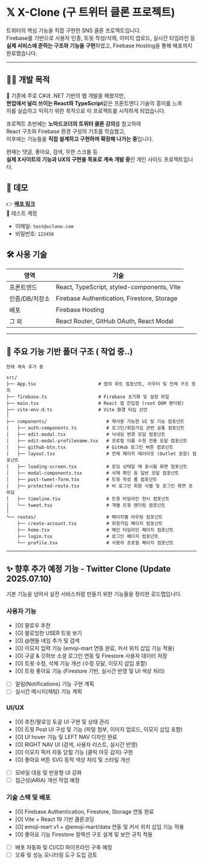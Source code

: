# 𝕏 X-Clone (구 트위터 클론 프로젝트)

트위터의 핵심 기능을 직접 구현한 SNS 클론 프로젝트입니다.  
Firebase를 기반으로 사용자 인증, 트윗 작성/삭제, 이미지 업로드, 실시간 타임라인 등  
**실제 서비스에 준하는 구조와 기능을 구현**하였고, Firebase Hosting을 통해 배포까지 완료했습니다.

---

## 🧑‍💻 개발 목적

📌 기존에 주로 C#과 .NET 기반의 웹 개발을 해왔지만,  
**현업에서 널리 쓰이는 React와 TypeScript**같은 프론트엔디 기술의 흥미를 느껴  
이를 실습하고 익히기 위한 목적으로 이 프로젝트를 시작하게 되었습니다.

프로젝트 초반에는 **노마드코더의 트위터 클론 강의**를 참고하여  
React 구조와 Firebase 환경 구성의 기초를 학습했고,  
이후에는 기능들을 **직접 설계하고 구현하며 확장해 나가는 중**입니다.

현재는 댓글, 좋아요, 검색, 무한 스크롤 등  
**실제 X사이트의 기능과 UX의 구현을 목표로 계속 개발 중**인 개인 사이드 프로젝트입니다.


## 🚀 데모

👉 **[배포 링크](https://x-clone-d17bb.web.app)**  
🧪 테스트 계정  
- 이메일: `test@xclone.com`  
- 비밀번호: `123456`

## 🛠️ 사용 기술

| 영역 | 기술 |
|------|------|
| 프론트엔드 | React, TypeScript, styled-components, Vite |
| 인증/DB/저장소 | Firebase Authentication, Firestore, Storage |
| 배포 | Firebase Hosting |
| 그 외 | React Router, GitHub OAuth, React Modal |

---

## 📁 주요 기능 기반 폴더 구조 ( 작업 중..)

```
현재 계속 추가 중

src/
├── App.tsx                       # 앱의 루트 컴포넌트, 라우터 및 전체 구조 정의
├── firebase.ts                   # Firebase 초기화 및 설정 파일
├── main.tsx                      # React 앱 진입점 (root DOM 렌더링)
├── vite-env.d.ts                 # Vite 환경 타입 선언
│
├── components/                      # 재사용 가능한 UI 및 기능 컴포넌트
│   ├── auth-components.ts           # 로그인/회원가입 관련 공통 컴포넌트
│   ├── edit.modal.tsx               # 닉네임 변경 모달 컴포넌트
│   ├── edit-modal-profilename.tsx   # 프로필 이름 수정 전용 모달 컴포넌트
│   ├── github-btn.tsx               # GitHub 로그인 버튼 컴포넌트
│   ├── layout.tsx                   # 전체 페이지 레이아웃 (Outlet 포함) 컴포넌트
│   ├── loading-screen.tsx           # 로딩 상태일 때 표시될 화면 컴포넌트
│   ├── modal-components.tsx         # 삭제 확인 등 일반 모달 컴포넌트
│   ├── post-tweet-form.tsx          # 트윗 작성 폼 컴포넌트
│   ├── protected-route.tsx          # 비 로그인 회원 식별 및 로그인 화면 포위딩
│   ├── timeline.tsx                 # 트윗 타임라인 현시 컴포넌트
│   └── tweet.tsx                    # 개별 트윗 렌더링 컴포넌트
│
└── routes/                          # 페이지별 라우팅 컴포넌트
    ├── create-account.tsx           # 회원가입 페이지 컴포넌트
    ├── home.tsx                     # 메인 타임라인 페이지 컴포넌트
    ├── login.tsx                    # 로그인 페이지 컴포넌트
    └── profile.tsx                  # 사용자 프로필 페이지 컴포넌트
```

---

## ✨ 향후 추가 예정 기능 - Twitter Clone (Update 2025.07.10)

기본 기능을 넘어서 실전 서비스처럼 만들기 위한 기능들을 정리한 로드맵입니다.

### 사용자 기능
- [O] 팔로우 추천  
- [O] 팔로잉한 USER 트윗 보기  
- [O] @핸들 네임 추가 및 검색  
- [O] 이모지 입력 기능 (emoji-mart 연동 완료, 커서 위치 삽입 기능 적용)  
- [O] 구글 & 깃허브 소셜 로그인 연동 및 Firestore 사용자 데이터 저장  
- [O] 트윗 수정, 삭제 기능 개선 (수정 모달, 이모지 삽입 포함)  
- [O] 트윗 좋아요 기능 (Firestore 기반, 실시간 반영 및 UI 색상 처리)  
- [ ] 알림(Notifications) 기능 구현 계획  
- [ ] 실시간 메시지(채팅) 기능 계획  

### UI/UX
- [O] 추천/팔로잉 토글 UI 구현 및 상태 관리  
- [O] 트윗 Post UI 구성 및 기능 (파일 첨부, 이미지 업로드, 이모지 삽입 포함)  
- [O] UI hover 기능 및 LEFT NAV 디자인 완료  
- [O] RIGHT NAV UI (검색, 사용자 리스트, 실시간 반영)  
- [O] 이모지 픽커 자동 닫힘 기능 (클릭 아웃 감지) 구현  
- [O] 좋아요 버튼 SVG 동적 색상 처리 및 스타일 개선  
- [ ] 모바일 대응 및 반응형 UI 강화  
- [ ] 접근성(ARIA) 개선 작업 예정  

### 기술 스택 및 배포
- [O] Firebase Authentication, Firestore, Storage 연동 완료  
- [O] Vite + React 19 기반 클론코딩  
- [O] emoji-mart v1 + @emoji-mart/data 연동 및 커서 위치 삽입 기능 적용  
- [O] 좋아요 기능 Firestore 컬렉션 구조 설계 및 보안 규칙 적용  
- [ ] 배포 자동화 및 CI/CD 파이프라인 구축 예정  
- [ ] 오류 및 성능 모니터링 도구 도입 검토  
